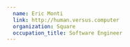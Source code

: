 ```yaml
---
  name: Eric Monti
  link: http://human.versus.computer
  organization: Square
  occupation_title: Software Engineer
---
```

